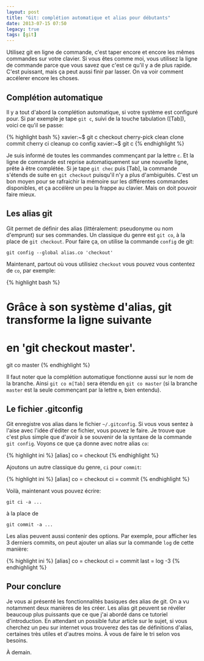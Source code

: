 ```yaml
---
layout: post
title: "Git: complétion automatique et alias pour débutants"
date: 2013-07-15 07:50
legacy: true
tags: [git]
---
```




Utilisez git en ligne de commande, c'est taper encore et encore les mêmes
commandes sur votre clavier. Si vous êtes comme moi, vous utilisez la
ligne de commande parce que vous savez que c'est ce qu'il y a de plus
rapide. C'est puissant, mais ça peut aussi finir par lasser. On va voir
comment accélerer encore les choses.

<!-- more -->

Complétion automatique
----------------------
Il y a tout d'abord la complétion automatique, si votre système est
configuré pour. Si par exemple je tape `git c`, suivi de la touche
tabulation ([Tab]), voici ce qu'il se passe:

{% highlight bash %}
xavier:~$ git c
checkout      cherry-pick   clean         clone         commit 
cherry        ci            cleanup       co            config 
xavier:~$ git c
{% endhighlight %}

Je suis informé de toutes les commandes commençant par la lettre `c`. Et la
ligne de commande est reprise automatiquement sur une nouvelle ligne, prête à
être complétée. Si je tape `git chec` puis [Tab], la commande s'étends de suite
en `git checkout` puisqu'il n'y a plus d'ambiguités. C'est un bon moyen pour se
rafraichir la mémoire sur les différentes commandes disponibles, et ça accélère
un peu la frappe au clavier. Mais on doit pouvoir faire mieux.


Les alias git
---------
Git permet de définir des alias (littéralement: pseudonyme ou nom d'emprunt) sur
ses commandes. Un classique du genre est `git co`, à la place de `git
checkout`. Pour faire ça, on utilise la commande `config` de git:

    git config --global alias.co 'checkout'

Maintenant, partout où vous utilisiez `checkout` vous pouvez vous contentez
de `co`, par exemple:

{% highlight bash %}
# Grâce à son système d'alias, git transforme la ligne suivante
# en 'git checkout master'.
git co master
{% endhighlight %}

Il faut noter que la complétion automatique fonctionne aussi sur le nom de
la branche. Ainsi `git co m[Tab]` sera étendu en `git co master` (si la
branche `master` est la seule commençant par la lettre `m`, bien entendu).

Le fichier .gitconfig
---------------------
Git enregistre vos alias dans le fichier `~/.gitconfig`. Si vous vous sentez
à l'aise avec l'idée d'éditer ce fichier, vous pouvez le faire. Je trouve
que c'est plus simple que d'avoir à se souvenir de la syntaxe de la
commande `git config`. Voyons ce que ça donne avec notre alias `co`:

{% highlight ini %}
[alias]
	co = checkout
{% endhighlight %}

Ajoutons un autre classique du genre, `ci` pour `commit`:

{% highlight ini %}
[alias]
	co = checkout
	ci = commit
{% endhighlight %}

Voilà, maintenant vous pouvez écrire:

    git ci -a ...

à la place de

    git commit -a ...

Les alias peuvent aussi contenir des options. Par exemple, pour afficher les
3 derniers commits, on peut ajouter un alias sur la commande `log` de cette
manière:

{% highlight ini %}
[alias]
	co = checkout
	ci = commit
  last = log -3
{% endhighlight %}

Pour conclure
-------------
Je vous ai présenté les fonctionnalités basiques des alias de git. On a vu
notamment deux manières de les créer. Les alias git
peuvent se révéler beaucoup plus puissants que ce que j'ai abordé dans
ce tutoriel d'introduction. En attendant un possible futur article sur
le sujet, si vous
cherchez un peu sur internet vous trouverez des tas de définitions
d'alias, certaines très utiles et d'autres moins. À vous de faire le tri
selon vos besoins.





À demain.

